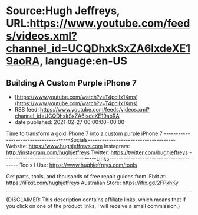 # Source:Hugh Jeffreys, URL:https://www.youtube.com/feeds/videos.xml?channel_id=UCQDhxkSxZA6lxdeXE19aoRA, language:en-US

## Building A Custom Purple iPhone 7
 - [https://www.youtube.com/watch?v=T4pciIx1Xms](https://www.youtube.com/watch?v=T4pciIx1Xms)
 - RSS feed: https://www.youtube.com/feeds/videos.xml?channel_id=UCQDhxkSxZA6lxdeXE19aoRA
 - date published: 2021-02-27 00:00:00+00:00

Time to transform a gold iPhone 7 into a custom purple iPhone 7
--------------------------------------Socials-------------------------------------
Website: https://www.hughjeffreys.com 
Instagram: http://instagram.com/hughjeffreys
Twitter: https://twitter.com/hughjeffreys
---------------------------------------Links---------------------------------------
Tools I Use: https://www.hughjeffreys.com/tools

Get parts, tools, and thousands of free repair guides from iFixit at: 
                               https://iFixit.com/hughjeffreys
Australian Store: https://ifix.gd/2FPxhKy

---------------------------------------------------------------------------------------
(DISCLAIMER: This description contains affiliate links, which means that if you click on one of the product links, l will receive a small commission.)

